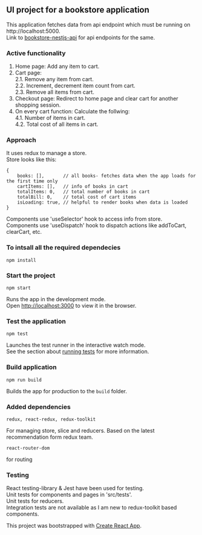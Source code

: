 ## UI project for a bookstore application
This application fetches data from api endpoint which must be running on http://localhost:5000.<br>
Link to [bookstore-nestjs-api](https://github.com/ashu66867/bookstore-nestjs-api) for api endpoints for the same.

### Active functionality
1. Home page: Add any item to cart.
2. Cart page:<br>
   2.1. Remove any item from cart.<br>
   2.2. Increment, decrement item count from cart.<br>
   2.3. Remove all items from cart.<br>
3. Checkout page: Redirect to home page and clear cart for another shopping session.
4. On every cart function: Calculate the follwing:<br>
   4.1. Number of items in cart.<br>
   4.2. Total cost of all items in cart.<br>

### Approach
It uses redux to manage a store.<br>
Store looks like this:
```
{
    books: [],       // all books- fetches data when the app loads for the first time only
    cartItems: [],   // info of books in cart
    totalItems: 0,   // total number of books in cart
    totalBill: 0,    // total cost of cart items
    isLoading: true, // helpful to render books when data is loaded
}
```
Components use 'useSelector' hook to access info from store.<br>
Components use 'useDispatch' hook to dispatch actions like addToCart, clearCart, etc.<br>


### To intsall all the required dependecies

```
npm install
```

### Start the project

```
npm start
```

Runs the app in the development mode.<br>
Open [http://localhost:3000](http://localhost:3000) to view it in the browser.<br>


### Test the application

```
npm test
```

Launches the test runner in the interactive watch mode.<br>
See the section about [running tests](https://facebook.github.io/create-react-app/docs/running-tests) for more information.

### Build application

```
npm run build
```

Builds the app for production to the `build` folder.<br>


### Added dependencies
```
redux, react-redux, redux-toolkit
```
For managing store, slice and reducers. Based on the latest recommendation form redux team.

```
react-router-dom
```
for routing


### Testing
React testing-library & Jest have been used for testing.<br>
Unit tests for components and pages in 'src/tests'.<br>
Unit tests for reducers.<br>
Integration tests are not available as I am new to redux-toolkit based components.<br>


This project was bootstrapped with [Create React App](https://github.com/facebook/create-react-app).
